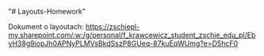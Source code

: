 "# Layouts-Homework"

Dokument o layoutach:
https://zschiepl-my.sharepoint.com/:w:/g/personal/f_krawcewicz_student_zschie_edu_pl/EbyH38g9iopJh0APNyPLMVsBkdSszP8GUeq-87kuEqWUmg?e=D5hcF0